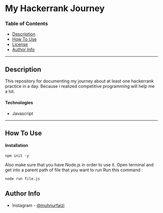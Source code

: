 ﻿# My Hackerrank Journey

### Table of Contents


- [Description](#description)
- [How To Use](#how-to-use)
- [License](#license)
- [Author Info](#author-info)

---

## Description

This repository for documenting my journey about at least one hackerrank practice in a day. Because i realized competitive programming will help me a lot.

#### Technologies

- Javascript

---

## How To Use

#### Installation

```
npm init -y
```

Also make sure that you have Node.js in order to use it.
Open terminal and get into a parent path of file that you want to run
Run this command :

```
node run file.js
```


## Author Info

- Instagram - [@muhnurfaizi](https://www.instagram.com/muhnurfaizi/)
